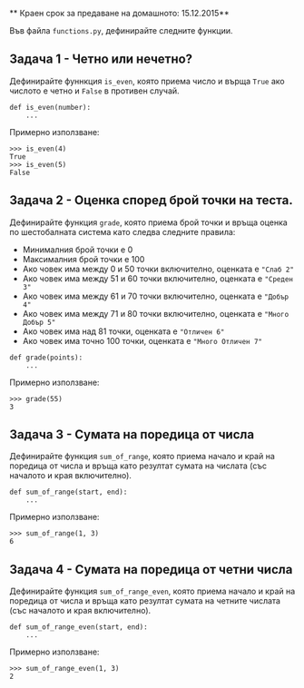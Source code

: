 ** Краен срок за предаване на домашното: 15.12.2015**

Във файла `functions.py`, дефинирайте следните функции.

## Задача 1 - Четно или нечетно?

Дефинирайте фуннкция `is_even`, която приема число и върща `True` ако числото е
четно и `False` в противен случай.

```
def is_even(number):
    ...
```

Примерно използване:

```
>>> is_even(4)
True
>>> is_even(5)
False
```

## Задача 2 - Оценка според брой точки на теста.

Дефинирайте функция `grade`, която приема брой точки и връща оценка по
шестобалната система като следва следните правила:
* Минималния брой точки е 0
* Максималния брой точки е 100
* Ако човек има между 0 и 50 точки включително, оценката е `"Слаб 2"`
* Ако човек има между 51 и 60 точки включително, оценката е `"Среден 3"`
* Ако човек има между 61 и 70 точки включително, оценката е `"Добър 4"`
* Ако човек има между 71 и 80 точки включително, оценката е `"Много Добър 5"`
* Ако човек има над 81 точки, оценката е `"Отличен 6"`
* Aко човек има точно 100 точки, оценката е `"Много Отличен 7"`

```
def grade(points):
    ...
```

Примерно използване:

```
>>> grade(55)
3
```

## Задача 3 - Сумата на поредица от числа

Дефинирайте функция `sum_of_range`, която приема начало и край на поредица от
числа и връща като резултат сумата на числата (със началото и края включително).

```
def sum_of_range(start, end):
    ...
```

Примерно използване:

```
>>> sum_of_range(1, 3)
6
```

## Задача 4 - Сумата на поредица от четни числа

Дефинирайте функция `sum_of_range_even`, която приема начало и край на поредица от
числа и връща като резултат сумата на четните числата (със началото и края включително).

```
def sum_of_range_even(start, end):
    ...
```

Примерно използване:

```
>>> sum_of_range_even(1, 3)
2
```
